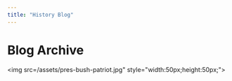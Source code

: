 ```yaml
---
title: "History Blog"
---
```



# Blog Archive

<img src=/assets/pres-bush-patriot.jpg" style="width:50px;height:50px;">

